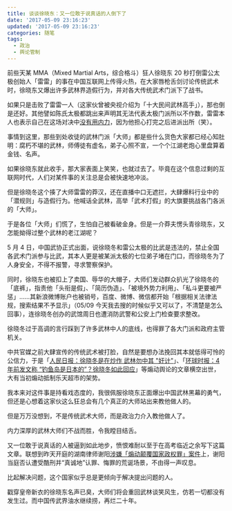 ```yaml
---
title: 谈谈徐晓东：又一位敢于说真话的人倒下了
date: '2017-05-09 23:16:23'
updated: '2017-05-09 23:16:23'
categories: 随笔
tags:
  - 政治
  - 舆论管制
---
```


前些天某 MMA（Mixed Martial Arts，综合格斗）狂人徐晓东 20 秒打倒雷公太极创始人「雷雷」的事在中国互联网上传得火热，在大家唇枪舌剑讨论传统武术时，徐晓东又爆出许多武林界造假行为，并对各大传统武术门派下了战书。

如果只是击败了雷雷一人（这家伙曾被央视介绍为「十大民间武林高手」），那也倒是还好。其他譬如陈氏太极都跳出来声明其无法代表太极门派所以不作数，雷雷本人也表示自己在这场对决中[没有用内力](http://qiwen.lu/33959.html)，因为他担心打完之后进派出所（笑）。

事情到这里，那些到处收徒的武林门派「大师」都是些什么货色大家都已经心知肚明：腐朽不堪的武林，师傅徒有虚名，弟子心照不宣，一个个江湖老炮心里盘算着金钱、名声。

如果徐晓东就此收手，那大家表面上笑笑，也就过去了。毕竟在这个信息过剩的互联网时代，人们对某件事的关注总是会被快速地冲淡。

但是徐晓冬这个揍了大师雷雷的莽汉，还在直播中口无遮拦，大肆爆料行业中的「潜规则」与造假行为。他喊话全武林，高举「武术打假」的大旗要挑战各门各派的「大师」。

于是各位「大师」们慌了，生怕自己被看破金身。但是一介莽夫愣头青徐晓东，又怎能拗得过整个武林的老江湖呢？

<!--more-->

5 月 4 日，中国武协正式出面，说徐晓冬和雷公太极的比武是违法的，禁止全国各武术门派参与比武，其本人更是被某派太极的七位弟子堵在门口，而徐晓冬为了人身安全，不得不报警，寻求警察保护。

同时，徐晓东也被扣上了卖国、辱华的大帽子，大师们发动群众扒光了徐晓冬的「底裤」，指责他「头衔是假」、「简历伪造」、「被境外势力利用」、「私斗更要被严惩」……其新浪微博账户也被销号，百度、微博、微信都开始「根据相关法律法规，搜索结果不予显示」（05/09 今天我去搜的时候似乎又可以了，不清楚是怎么回事），连徐晓冬创办的武馆周日也遭消防武警和公安上门检查要求整改。

徐晓冬过于高调的言行踩到了许多武林中人的底线，也得罪了各大门派和政府主管机关。

中共官媒之前大肆宣传的传统武术被打脸，自然是要想办法挽回其本就低得可怜的公信力，于是「[人民日报：徐晓冬是在炒作 武林勿中其 "奸计"](http://sports.qq.com/a/20170503/051360.htm)」、「[环球时报：4 年前发文称 “钓鱼岛是日本的”？徐晓冬如此回应](http://xw.qq.com/news/20170504030921/NEW2017050403092104)」等煽动舆论的文章横空出世，大有当初煽动抵制乐天超市的架势。

我本来对这件事是持看戏态度的，我很佩服徐晓东正面爆出中国武林黑幕的勇气，但还是心想着这家伙这么狂总会有几个真正的大师站出来教他做人的。

但是万万没想到，不是传统武术大师，而是政治力介入教他做人了。

内力深厚的武林大师们不战而胜，令我瞠目结舌。

又一位敢于说真话的人被逼到如此地步，愤恨难耐以至于在高考临近之余写下这篇文章。联想到昨天开庭的湖南律师谢阳[涉嫌「煽动颠覆国家政权罪」案件](http://chinadigitaltimes.net/chinese/2017/05/%E7%8E%AF%E7%90%83%E6%97%B6%E6%8A%A5-%E6%B9%96%E5%8D%97%E5%BE%8B%E5%B8%88%E8%B0%A2%E9%98%B3%E6%A1%88%E5%BC%80%E5%BA%AD-%E8%B0%A2%E9%98%B3%E5%BD%93%E5%BA%AD%E5%90%A6%E8%AE%A4%E5%8F%97%E9%85%B7/)上，谢阳当庭否认遭受酷刑并“真诚地”认罪、悔罪的荒诞场景，不由得一声叹息。

比起解决问题，这个国家似乎总是更倾向于解决提出问题的人。

戳穿皇帝新衣的徐晓东名声已臭，大师们将会重回武林谈笑风生，仿若一切都没有发生过。而中国传武界油水继续捞，再烂二十年。





